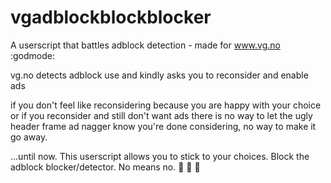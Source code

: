 vgadblockblockblocker
=====================

A userscript that battles adblock detection - made for www.vg.no :godmode:

vg.no detects adblock use and kindly asks you to reconsider and enable ads

if you don't feel like reconsidering because you are happy with your choice
or if you reconsider and still don't want ads
there is no way to let the ugly header frame ad nagger know you're done considering, no way to make it go away.

...until now. This userscript allows you to stick to your choices. Block the adblock blocker/detector. No means no. :see_no_evil: :hear_no_evil: :speak_no_evil:
